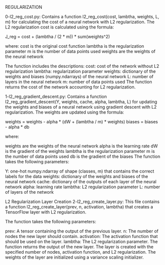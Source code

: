 REGULARIZATION

0-l2_reg_cost.py:
Contains a function l2_reg_cost(cost, lambtha, weights, L, m) for calculating the cost of a neural network with L2 regularization. The L2 regularization cost is calculated using the formula:

J_reg = cost + (lambtha / (2 * m)) * sum(weights^2)

where:
cost is the original cost function
lambtha is the regularization parameter
m is the number of data points used
weights are the weights of the neural network

The function includes the descriptions:
cost: cost of the network without L2 regularization
lambtha: regularization parameter
weights: dictionary of the weights and biases (numpy.ndarrays) of the neural network
L: number of layers in the neural network
m: number of data points used
The function returns the cost of the network accounting for L2 regularization.

1-l2_reg_gradient_descent.py:
Contains a function l2_reg_gradient_descent(Y, weights, cache, alpha, lambtha, L) for updating the weights and biases of a neural network using gradient descent with L2 regularization. The weights are updated using the formula:

weights = weights - alpha * (dW + (lambtha / m) * weights)
biases = biases - alpha * db

where:

weights are the weights of the neural network
alpha is the learning rate
dW is the gradient of the weights
lambtha is the regularization parameter
m is the number of data points used
db is the gradient of the biases
The function takes the following parameters:

Y: one-hot numpy.ndarray of shape (classes, m) that contains the correct labels for the data
weights: dictionary of the weights and biases of the neural network
cache: dictionary of the outputs of each layer of the neural network
alpha: learning rate
lambtha: L2 regularization parameter
L: number of layers of the network


L2 Regularization Layer Creation
2-l2_reg_create_layer.py: This file contains a function l2_reg_create_layer(prev, n, activation, lambtha) that creates a TensorFlow layer with L2 regularization.

The function takes the following parameters:

prev: A tensor containing the output of the previous layer.
n: The number of nodes the new layer should contain.
activation: The activation function that should be used on the layer.
lambtha: The L2 regularization parameter.
The function returns the output of the new layer. The layer is created with the specified number of nodes, activation function, and L2 regularization. The weights of the layer are initialized using a variance scaling initializer.

